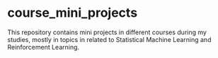 # course_mini_projects
This repository contains mini projects in different courses during my studies, mostly in topics in related to Statistical Machine Learning and Reinforcement Learning.
